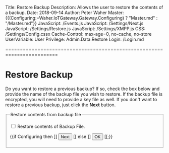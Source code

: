 ﻿Title: Restore Backup
Description: Allows the user to restore the contents of a backup.
Date: 2018-09-14
Author: Peter Waher
Master: {{(Configuring:=Waher.IoTGateway.Gateway.Configuring) ? "Master.md" : "/Master.md"}}
JavaScript: /Events.js
JavaScript: /Settings/Next.js
JavaScript: /Settings/Restore.js
JavaScript: /Settings/XMPP.js
CSS: /Settings/Config.cssx
Cache-Control: max-age=0, no-cache, no-store
UserVariable: User
Privilege: Admin.Data.Restore
Login: /Login.md

========================================================================

Restore Backup
===================

Do you want to restore a previous backup? If so, check the box below and provide the name of the backup file you wish to restore. If the backup file is
encrypted, you will need to provide a key file as well. If you don't want to restore a previous backup, just click the **Next** button.

<form>
<fieldset>
<legend>Restore contents from backup file</legend>

<p>
<input type="checkbox" name="RestoreBackup" id="RestoreBackup" onclick="ToggleRestoreBackup()"/>
<label for="RestoreBackup" title="If you want to restore the contents of a backup file, check this box.">Restore contents of Backup File.</label>
</p>

<div id="RestoreProperties" style="display:none">

<p>
<label for="BackupFile">Backup File:</label>  
<input id="BackupFile" name="BackupFile" type="file" title="Backup File to restore." accept="*/*" onchange="HideNext()"/>
</p>

<p>
<label for="KeyFile">Key File (if encrypted):</label>  
<input id="KeyFile" name="KeyFile" type="file" title="Key File to decrypt backup file." accept="*/*" onchange="HideNext()"/>
</p>

**Note**: By restoring the contents of a backup file, you may lose the contents of the current database. Check the following checkbox to replace any
existing data with the contents of the backup file. If not checked, the backup file will simply be verified

<p>
<input type="checkbox" name="OverwriteExisting" id="OverwriteExisting" onclick="ToggleOverwriteExisting()"/>
<label for="OverwriteExisting" title="If you want to replace existing data with the contents of the backup file, check this box.">Overwrite existing data.</label>
</p>

<p style="display:none">
<input type="checkbox" name="OnlySelectedCollections" id="OnlySelectedCollections" onclick="ToggleSelectedCollections()"/>
<label for="OnlySelectedCollections" title="If only selected collections are to be restored.">Only restore selected parts.</label>
</p>

<fieldset id="SelectedParts" style="display:none">
<legend>Parts</legend>
<div id='Parts'>
{{foreach PartName in ["Database","Ledger","Files"] do ]]
<p>
<input type="checkbox" name="Part_((PartName))" data-part="((PartName))" id="Part_((PartName))"/>
<label for="Part_((PartName))" title="If checked, the ((PartName)) part of the backup file will be restored.">((PartName))</label>
</p>[[}}
</div>
</fieldset>

<fieldset id="SelectedCollections" style="display:none">
<legend>Collections</legend>
<div id='Collections'>
{{foreach CollectionName in Waher.Persistence.Database.GetCollections().Result do ]]
<p>
<input type="checkbox" name="Collection_((CollectionName))" data-collection="((CollectionName))" id="Collection_((CollectionName))"/>
<label for="Collection_((CollectionName))" title="If checked, objects in collection ((CollectionName)) will be restored.">((CollectionName))</label>
</p>[[}}
</div>
</fieldset>

</div>

<p>
{{if Configuring then ]]
<button id='NextButton' type='button' onclick='Next()'>Next</button>
[[ else ]]
<button id='NextButton' type='button' onclick='Ok()'>OK</button>
[[;}}
<button id='RestoreButton' type='button' onclick='Restore()' style='display:none'>Verify</button>
</p>
</fieldset>

<fieldset id="RestorationStatus" style="display:none">
<legend>Status</legend>
<div id='Status'></div>
</fieldset>

</form>
